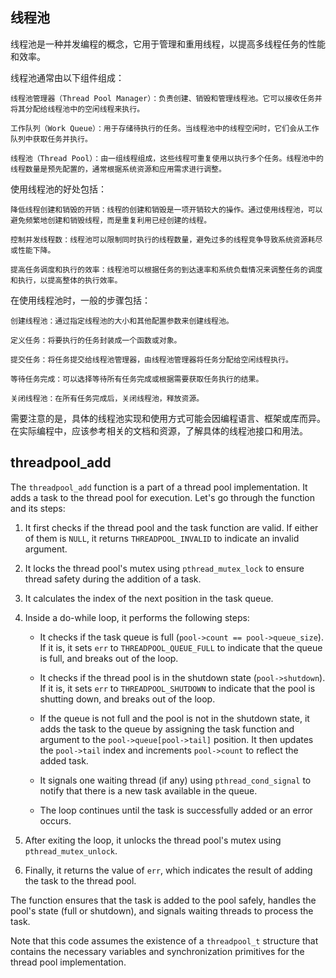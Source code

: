 ## 线程池
线程池是一种并发编程的概念，它用于管理和重用线程，以提高多线程任务的性能和效率。

线程池通常由以下组件组成：

    线程池管理器（Thread Pool Manager）：负责创建、销毁和管理线程池。它可以接收任务并将其分配给线程池中的空闲线程来执行。

    工作队列（Work Queue）：用于存储待执行的任务。当线程池中的线程空闲时，它们会从工作队列中获取任务并执行。

    线程池（Thread Pool）：由一组线程组成，这些线程可重复使用以执行多个任务。线程池中的线程数量是预先配置的，通常根据系统资源和应用需求进行调整。

使用线程池的好处包括：

    降低线程创建和销毁的开销：线程的创建和销毁是一项开销较大的操作。通过使用线程池，可以避免频繁地创建和销毁线程，而是重复利用已经创建的线程。

    控制并发线程数：线程池可以限制同时执行的线程数量，避免过多的线程竞争导致系统资源耗尽或性能下降。

    提高任务调度和执行的效率：线程池可以根据任务的到达速率和系统负载情况来调整任务的调度和执行，以提高整体的执行效率。

在使用线程池时，一般的步骤包括：

    创建线程池：通过指定线程池的大小和其他配置参数来创建线程池。

    定义任务：将要执行的任务封装成一个函数或对象。

    提交任务：将任务提交给线程池管理器，由线程池管理器将任务分配给空闲线程执行。

    等待任务完成：可以选择等待所有任务完成或根据需要获取任务执行的结果。

    关闭线程池：在所有任务完成后，关闭线程池，释放资源。

需要注意的是，具体的线程池实现和使用方式可能会因编程语言、框架或库而异。在实际编程中，应该参考相关的文档和资源，了解具体的线程池接口和用法。

## threadpool_add
The `threadpool_add` function is a part of a thread pool implementation. It adds a task to the thread pool for execution. Let's go through the function and its steps:

1. It first checks if the thread pool and the task function are valid. If either of them is `NULL`, it returns `THREADPOOL_INVALID` to indicate an invalid argument.

2. It locks the thread pool's mutex using `pthread_mutex_lock` to ensure thread safety during the addition of a task.

3. It calculates the index of the next position in the task queue.

4. Inside a do-while loop, it performs the following steps:

   - It checks if the task queue is full (`pool->count == pool->queue_size`). If it is, it sets `err` to `THREADPOOL_QUEUE_FULL` to indicate that the queue is full, and breaks out of the loop.
   
   - It checks if the thread pool is in the shutdown state (`pool->shutdown`). If it is, it sets `err` to `THREADPOOL_SHUTDOWN` to indicate that the pool is shutting down, and breaks out of the loop.
   
   - If the queue is not full and the pool is not in the shutdown state, it adds the task to the queue by assigning the task function and argument to the `pool->queue[pool->tail]` position. It then updates the `pool->tail` index and increments `pool->count` to reflect the added task.
   
   - It signals one waiting thread (if any) using `pthread_cond_signal` to notify that there is a new task available in the queue.
   
   - The loop continues until the task is successfully added or an error occurs.

5. After exiting the loop, it unlocks the thread pool's mutex using `pthread_mutex_unlock`.

6. Finally, it returns the value of `err`, which indicates the result of adding the task to the thread pool.

The function ensures that the task is added to the pool safely, handles the pool's state (full or shutdown), and signals waiting threads to process the task.

Note that this code assumes the existence of a `threadpool_t` structure that contains the necessary variables and synchronization primitives for the thread pool implementation.